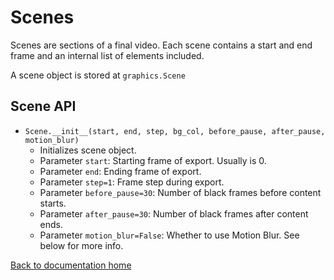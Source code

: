 # Scenes

Scenes are sections of a final video.
Each scene contains a start and end frame and an internal list of elements included.

A scene object is stored at `graphics.Scene`

## Scene API

* `Scene.__init__(start, end, step, bg_col, before_pause, after_pause, motion_blur)`
    * Initializes scene object.
    * Parameter `start`: Starting frame of export. Usually is 0.
    * Parameter `end`: Ending frame of export.
    * Parameter `step=1`: Frame step during export.
    * Parameter `before_pause=30`: Number of black frames before content starts.
    * Parameter `after_pause=30`: Number of black frames after content ends.
    * Parameter `motion_blur=False`: Whether to use Motion Blur. See below for more info.

[Back to documentation home][home]

[home]: https://medilocus.github.io/graphic_videos/
